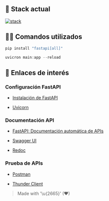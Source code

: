 ## 🎯 Stack actual

[![stack](https://skills.syvixor.com/api/icons?i=vscode,markdown,python,fastapi,uvicorn,json,swagger,redoc,postman,thunderclient&perline=8&radius=40)](https://github.com/syvixor/skills-icons)

## 👨‍💻 Comandos utilizados

```powershell
pip install "fastapi[all]"
```

```powershell
uvicron main:app --reload
```

## 🔗 Enlaces de interés


### Configuración FastAPI

- [Instalación de FastAPI](https://fastapi.tiangolo.com/es/#instalacion)

- [Uvicorn](https://www.uvicorn.org/)

### Documentación API

- [FastAPI: Documentación automática de APIs](https://fastapi.tiangolo.com/es/features/)

- [Swagger UI](https://fastapi.tiangolo.com/es/features/)
- [Redoc](https://github.com/Redocly/redoc)

### Prueba de APIs

- [Postman](https://www.postman.com/)

- [Thunder Client](https://www.thunderclient.com/)



> Made with '\u{2665}' (♥)
